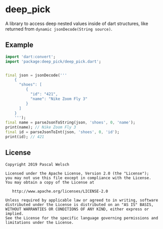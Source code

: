 # deep_pick

A library to access deep nested values inside of dart structures, like returned from `dynamic jsonDecode(String source)`.

## Example


```dart
import 'dart:convert';
import 'package:deep_pick/deep_pick.dart';


final json = jsonDecode('''
    {
      "shoes": [
         { 
           "id": "421",
           "name": "Nike Zoom Fly 3"
         }
      ]
    }
    ''');
final name = parseJsonToString(json, 'shoes', 0, 'name');
print(name); // Nike Zoom Fly 3
final id = parseJsonToInt(json, 'shoes', 0, 'id');
print(id); // 421
```

## License

```
Copyright 2019 Pascal Welsch

Licensed under the Apache License, Version 2.0 (the "License");
you may not use this file except in compliance with the License.
You may obtain a copy of the License at

   http://www.apache.org/licenses/LICENSE-2.0

Unless required by applicable law or agreed to in writing, software
distributed under the License is distributed on an "AS IS" BASIS,
WITHOUT WARRANTIES OR CONDITIONS OF ANY KIND, either express or implied.
See the License for the specific language governing permissions and
limitations under the License.
```
